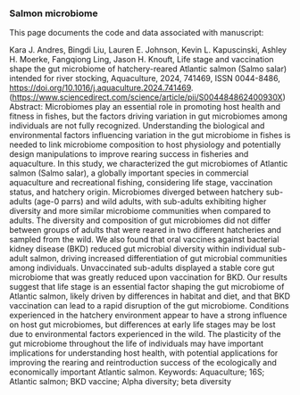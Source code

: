 ### Salmon microbiome

This page documents the code and data associated with manuscript: 

Kara J. Andres, Bingdi Liu, Lauren E. Johnson, Kevin L. Kapuscinski, Ashley H. Moerke, Fangqiong Ling, Jason H. Knouft,
Life stage and vaccination shape the gut microbiome of hatchery-reared Atlantic salmon (Salmo salar) intended for river stocking,
Aquaculture,
2024,
741469,
ISSN 0044-8486,
https://doi.org/10.1016/j.aquaculture.2024.741469.
(https://www.sciencedirect.com/science/article/pii/S004484862400930X)
Abstract: Microbiomes play an essential role in promoting host health and fitness in fishes, but the factors driving variation in gut microbiomes among individuals are not fully recognized. Understanding the biological and environmental factors influencing variation in the gut microbiome in fishes is needed to link microbiome composition to host physiology and potentially design manipulations to improve rearing success in fisheries and aquaculture. In this study, we characterized the gut microbiomes of Atlantic salmon (Salmo salar), a globally important species in commercial aquaculture and recreational fishing, considering life stage, vaccination status, and hatchery origin. Microbiomes diverged between hatchery sub-adults (age-0 parrs) and wild adults, with sub-adults exhibiting higher diversity and more similar microbiome communities when compared to adults. The diversity and composition of gut microbiomes did not differ between groups of adults that were reared in two different hatcheries and sampled from the wild. We also found that oral vaccines against bacterial kidney disease (BKD) reduced gut microbial diversity within individual sub-adult salmon, driving increased differentiation of gut microbial communities among individuals. Unvaccinated sub-adults displayed a stable core gut microbiome that was greatly reduced upon vaccination for BKD. Our results suggest that life stage is an essential factor shaping the gut microbiome of Atlantic salmon, likely driven by differences in habitat and diet, and that BKD vaccination can lead to a rapid disruption of the gut microbiome. Conditions experienced in the hatchery environment appear to have a strong influence on host gut microbiomes, but differences at early life stages may be lost due to environmental factors experienced in the wild. The plasticity of the gut microbiome throughout the life of individuals may have important implications for understanding host health, with potential applications for improving the rearing and reintroduction success of the ecologically and economically important Atlantic salmon.
Keywords: Aquaculture; 16S; Atlantic salmon; BKD vaccine; Alpha diversity; beta diversity
